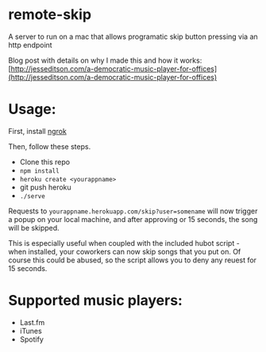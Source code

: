 remote-skip
===========

A server to run on a mac that allows programatic skip button pressing via an http endpoint

Blog post with details on why I made this and how it works: [http://jesseditson.com/a-democratic-music-player-for-offices](http://jesseditson.com/a-democratic-music-player-for-offices)


Usage:
====

First, install [ngrok](https://ngrok.com)

Then, follow these steps.

- Clone this repo
- `npm install`
- `heroku create <yourappname>`
- git push heroku
- `./serve`

Requests to `yourappname.herokuapp.com/skip?user=somename` will now trigger a popup on your local machine, and after approving or 15 seconds, the song will be skipped.

This is especially useful when coupled with the included hubot script - when installed, your coworkers can now skip songs that you put on. Of course this could be abused, so the script allows you to deny any reuest for 15 seconds.

Supported music players:
====

- Last.fm
- iTunes
- Spotify